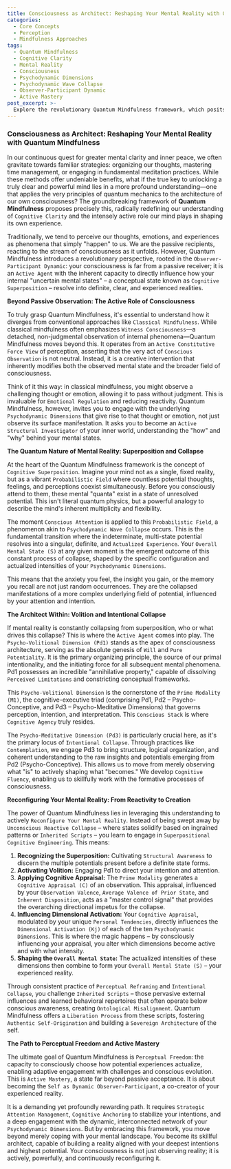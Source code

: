 ```yaml
---
title: Consciousness as Architect: Reshaping Your Mental Reality with Quantum Mindfulness
categories:
  - Core Concepts
  - Perception
  - Mindfulness Approaches
tags:
  - Quantum Mindfulness
  - Cognitive Clarity
  - Mental Reality
  - Consciousness
  - Psychodynamic Dimensions
  - Psychodynamic Wave Collapse
  - Observer-Participant Dynamic
  - Active Mastery
post_excerpt: >-
  Explore the revolutionary Quantum Mindfulness framework, which posits that your consciousness is an active agent capable of reshaping your mental reality. Discover how aligning with quantum principles can lead to profound cognitive clarity and a more empowered relationship with your inner world.
---
```


### Consciousness as Architect: Reshaping Your Mental Reality with Quantum Mindfulness

In our continuous quest for greater mental clarity and inner peace, we often gravitate towards familiar strategies: organizing our thoughts, mastering time management, or engaging in fundamental meditation practices. While these methods offer undeniable benefits, what if the true key to unlocking a truly clear and powerful mind lies in a more profound understanding—one that applies the very principles of quantum mechanics to the architecture of our own consciousness? The groundbreaking framework of **Quantum Mindfulness** proposes precisely this, radically redefining our understanding of `Cognitive Clarity` and the intensely active role our mind plays in shaping its own experience.

Traditionally, we tend to perceive our thoughts, emotions, and experiences as phenomena that simply "happen" to us. We are the passive recipients, reacting to the stream of consciousness as it unfolds. However, Quantum Mindfulness introduces a revolutionary perspective, rooted in the `Observer-Participant Dynamic`: your consciousness is far from a passive receiver; it is an `Active Agent` with the inherent capacity to directly influence how your internal "uncertain mental states" – a conceptual state known as `Cognitive Superposition` – resolve into definite, clear, and experienced realities.

**Beyond Passive Observation: The Active Role of Consciousness**

To truly grasp Quantum Mindfulness, it's essential to understand how it diverges from conventional approaches like `Classical Mindfulness`. While classical mindfulness often emphasizes `Witness Consciousness`—a detached, non-judgmental observation of internal phenomena—Quantum Mindfulness moves beyond this. It operates from an `Active Constitutive Force View` of perception, asserting that the very act of `Conscious Observation` is not neutral. Instead, it is a creative intervention that inherently modifies both the observed mental state and the broader field of consciousness.

Think of it this way: in classical mindfulness, you might observe a challenging thought or emotion, allowing it to pass without judgment. This is invaluable for `Emotional Regulation` and reducing reactivity. Quantum Mindfulness, however, invites you to engage with the underlying `Psychodynamic Dimensions` that give rise to that thought or emotion, not just observe its surface manifestation. It asks you to become an `Active Structural Investigator` of your inner world, understanding the "how" and "why" behind your mental states.

**The Quantum Nature of Mental Reality: Superposition and Collapse**

At the heart of the Quantum Mindfulness framework is the concept of `Cognitive Superposition`. Imagine your mind not as a single, fixed reality, but as a vibrant `Probabilistic Field` where countless potential thoughts, feelings, and perceptions coexist simultaneously. Before you consciously attend to them, these mental "quanta" exist in a state of unresolved potential. This isn't literal quantum physics, but a powerful analogy to describe the mind's inherent multiplicity and flexibility.

The moment `Conscious Attention` is applied to this `Probabilistic Field`, a phenomenon akin to `Psychodynamic Wave Collapse` occurs. This is the fundamental transition where the indeterminate, multi-state potential resolves into a singular, definite, and `Actualized Experience`. Your `Overall Mental State (S)` at any given moment is the emergent outcome of this constant process of collapse, shaped by the specific configuration and actualized intensities of your `Psychodynamic Dimensions`.

This means that the anxiety you feel, the insight you gain, or the memory you recall are not just random occurrences. They are the collapsed manifestations of a more complex underlying field of potential, influenced by your attention and intention.

**The Architect Within: Volition and Intentional Collapse**

If mental reality is constantly collapsing from superposition, who or what drives this collapse? This is where the `Active Agent` comes into play. The `Psycho-Volitional Dimension (Pd1)` stands as the apex of consciousness architecture, serving as the absolute genesis of `Will` and `Pure Potentiality`. It is the primary organizing principle, the source of our primal intentionality, and the initiating force for all subsequent mental phenomena. Pd1 possesses an incredible "annihilative property," capable of dissolving `Perceived Limitations` and constricting conceptual frameworks.

This `Psycho-Volitional Dimension` is the cornerstone of the `Prime Modality (M1)`, the cognitive-executive triad (comprising Pd1, Pd2 – Psycho-Conceptive, and Pd3 – Psycho-Meditative Dimensions) that governs perception, intention, and interpretation. This `Conscious Stack` is where `Cognitive Agency` truly resides.

The `Psycho-Meditative Dimension (Pd3)` is particularly crucial here, as it's the primary locus of `Intentional Collapse`. Through practices like `Contemplation`, we engage Pd3 to bring structure, logical organization, and coherent understanding to the raw insights and potentials emerging from Pd2 (Psycho-Conceptive). This allows us to move from merely observing what "is" to actively shaping what "becomes." We develop `Cognitive Fluency`, enabling us to skillfully work with the formative processes of consciousness.

**Reconfiguring Your Mental Reality: From Reactivity to Creation**

The power of Quantum Mindfulness lies in leveraging this understanding to actively `Reconfigure Your Mental Reality`. Instead of being swept away by `Unconscious Reactive Collapse` – where states solidify based on ingrained patterns or `Inherited Scripts` – you learn to engage in `Superpositional Cognitive Engineering`. This means:

1.  **Recognizing the Superposition:** Cultivating `Structural Awareness` to discern the multiple potentials present before a definite state forms.
2.  **Activating Volition:** Engaging Pd1 to direct your intention and attention.
3.  **Applying Cognitive Appraisal:** The `Prime Modality` generates a `Cognitive Appraisal (C)` of an observation. This appraisal, influenced by your `Observation Valence`, `Average Valence of Prior State`, and `Inherent Disposition`, acts as a "master control signal" that provides the overarching directional impetus for the collapse.
4.  **Influencing Dimensional Activation:** Your `Cognitive Appraisal`, modulated by your unique `Personal Tendencies`, directly influences the `Dimensional Activation (Kj)` of each of the ten `Psychodynamic Dimensions`. This is where the magic happens – by consciously influencing your appraisal, you alter which dimensions become active and with what intensity.
5.  **Shaping the `Overall Mental State`:** The actualized intensities of these dimensions then combine to form your `Overall Mental State (S)` – your experienced reality.

Through consistent practice of `Perceptual Reframing` and `Intentional Collapse`, you challenge `Inherited Scripts` – those pervasive external influences and learned behavioral repertoires that often operate below conscious awareness, creating `Ontological Misalignment`. Quantum Mindfulness offers a `Liberation Process` from these scripts, fostering `Authentic Self-Origination` and building a `Sovereign Architecture` of the self.

**The Path to Perceptual Freedom and Active Mastery**

The ultimate goal of Quantum Mindfulness is `Perceptual Freedom`: the capacity to consciously choose how potential experiences actualize, enabling adaptive engagement with challenges and conscious evolution. This is `Active Mastery`, a state far beyond passive acceptance. It is about becoming the `Self as Dynamic Observer-Participant`, a co-creator of your experienced reality.

It is a demanding yet profoundly rewarding path. It requires `Strategic Attention Management`, `Cognitive Anchoring` to stabilize your intentions, and a deep engagement with the dynamic, interconnected network of your `Psychodynamic Dimensions`. But by embracing this framework, you move beyond merely coping with your mental landscape. You become its skillful architect, capable of building a reality aligned with your deepest intentions and highest potential. Your consciousness is not just observing reality; it is actively, powerfully, and continuously reconfiguring it.